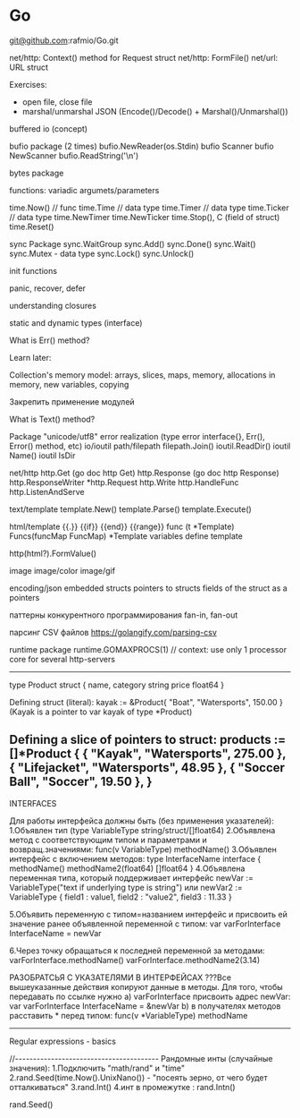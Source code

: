 # Go
git@github.com:rafmio/Go.git

net/http: Context() method for Request struct
net/http: FormFile()
net/url: URL struct

Exercises:
  - open file, close file
  - marshal/unmarshal JSON (Encode()/Decode() + Marshal()/Unmarshal())

buffered io (concept)

bufio package (2 times)
bufio.NewReader(os.Stdin)
bufio Scanner
bufio NewScanner
bufio.ReadString('\n')

bytes package

functions: variadic argumets/parameters

time.Now() // func
time.Time // data type
time.Timer // data type
time.Ticker // data type
time.NewTimer
time.NewTicker
time.Stop(), C (field of struct)
time.Reset()

sync Package
sync.WaitGroup
sync.Add()
sync.Done()
sync.Wait()
sync.Mutex - data type
sync.Lock()
sync.Unlock()



init functions

panic, recover, defer

  understanding closures

  static and dynamic types (interface)

  What is Err() method?

Learn later:

Collection's memory model: arrays, slices, maps, memory, allocations in memory, new variables, copying

Закрепить применение модулей

What is Text() method?

Package "unicode/utf8"
error realization (type error interface{}, Err(), Error() method, etc)
io/ioutil
path/filepath
filepath.Join()
ioutil.ReadDir()
ioutil Name()
ioutil IsDir

net/http
http.Get (go doc http Get)
http.Response (go doc http Response)
http.ResponseWriter
*http.Request
http.Write
http.HandleFunc
http.ListenAndServe


text/template
template.New()
template.Parse()
template.Execute()

html/template
{{.}} {{if}} {{end}} {{range}}
func (t *Template) Funcs(funcMap FuncMap) *Template
variables
define template

http(html?).FormValue()

image
image/color
image/gif

encoding/json
embedded structs
pointers to structs
fields of the struct as a pointers

паттерны конкурентного программирования
fan-in, fan-out

парсинг CSV файлов https://golangify.com/parsing-csv

runtime package
runtime.GOMAXPROCS(1) // context: use only 1 processor core for several http-servers

----------------------------------------------------
type Product struct {
  name, category string
  price float64
}

Defining struct (literal):
kayak := &Product{ "Boat", "Watersports", 150.00 }
(Kayak is a pointer to var kayak of type *Product)

Defining a slice of pointers to struct:
products := []*Product {
  { "Kayak", "Watersports", 275.00 },
  { "Lifejacket", "Watersports", 48.95 },
  { "Soccer Ball", "Soccer", 19.50 },
}
----------------------------------------------------
INTERFACES

Для работы интерфейса должны быть (без применения указателей):
1.Объявлен тип (type VariableType string/struct/[]float64)
2.Объявлена метод с соответствующим типом и параметрами и возвращ.значениями:
    func(v VariableType) methodName()
3.Объявлен интерфейс с включением методов:
    type InterfaceName interface {
      methodName()
      methodName2(float64) []float64
    }
4.Объявлена переменная типа, который поддерживает интерфейс
  newVar := VariableType("text if underlying type is string") или
  newVar2 := VariableType { field1 : value1, field2 : "value2", field3 : 11.33 }

5.Объявить переменную с типом=названием интерфейс и присвоить ей значение
  ранее объявленной переменной с типом:
  var varForInterface InterfaceName = newVar

6.Через точку обращаться к последней переменной за методами:
  varForInterface.methodName()
  varForInterface.methodName2(3.14)

РАЗОБРАТСЬЯ С УКАЗАТЕЛЯМИ В ИНТЕРФЕЙСАХ
???Все вышеуказанные действия копируют данные в методы. Для того, чтобы передавать
по ссылке нужно
  a) varForInterface присвоить адрес newVar:
    var varForInterface InterfaceName = &newVar
  b) в получателях методов расставить * перед типом:
    func(v *VariableType) methodName


--------------------------------------------------------

Regular expressions - basics

//----------------------------------------
Рандомные инты (случайные значения):
1.Подключить  "math/rand" и "time"
2.rand.Seed(time.Now().UnixNano()) - "посеять зерно, от чего будет отталкиваться"
3.rand.Int()
4.инт в промежутке : rand.Intn()

rand.Seed()
